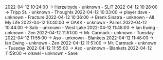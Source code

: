 2022-04-12 10:24:00 -> Herzeloyde - unknown - SLIT
2022-04-12 10:28:00 -> Tripp St. - unknown - Thoughts
2022-04-12 10:33:00 -> player dave - unknown - Fracture
2022-04-12 10:36:00 -> Brenk Sinatra - unknown - All My Life
2022-04-12 10:40:00 -> OAKK - unknown - Palms
2022-04-12 10:44:00 -> Saib - unknown - West Lake
2022-04-12 11:48:00 -> Ian Ewing - unknown - Zen
2022-04-12 11:51:00 -> Mr. Carmack - unknown - Tuesday
2022-04-12 11:55:00 -> Aso - unknown - Blankets
2022-04-12 11:48:00 -> Ian Ewing - unknown - Zen
2022-04-12 11:51:00 -> Mr. Carmack - unknown - Tuesday
2022-04-12 11:55:00 -> Aso - unknown - Blankets
2022-04-12 11:59:00 -> olswel - unknown - Save
